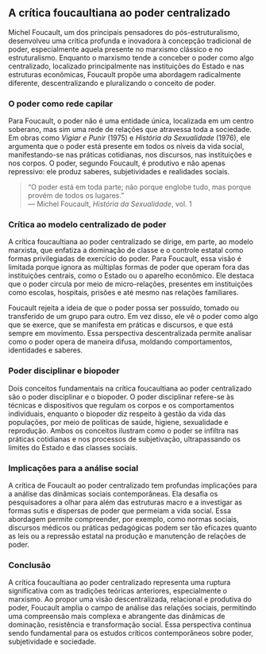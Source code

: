 
## A crítica foucaultiana ao poder centralizado

Michel Foucault, um dos principais pensadores do pós-estruturalismo, desenvolveu uma crítica profunda e inovadora à concepção tradicional de poder, especialmente aquela presente no marxismo clássico e no estruturalismo. Enquanto o marxismo tende a conceber o poder como algo centralizado, localizado principalmente nas instituições do Estado e nas estruturas econômicas, Foucault propõe uma abordagem radicalmente diferente, descentralizando e pluralizando o conceito de poder.

### O poder como rede capilar

Para Foucault, o poder não é uma entidade única, localizada em um centro soberano, mas sim uma rede de relações que atravessa toda a sociedade. Em obras como *Vigiar e Punir* (1975) e *História da Sexualidade* (1976), ele argumenta que o poder está presente em todos os níveis da vida social, manifestando-se nas práticas cotidianas, nos discursos, nas instituições e nos corpos. O poder, segundo Foucault, é produtivo e não apenas repressivo: ele produz saberes, subjetividades e realidades sociais.

> “O poder está em toda parte; não porque englobe tudo, mas porque provém de todos os lugares.”  
> — Michel Foucault, *História da Sexualidade*, vol. 1

### Crítica ao modelo centralizado de poder

A crítica foucaultiana ao poder centralizado se dirige, em parte, ao modelo marxista, que enfatiza a dominação de classe e o controle estatal como formas privilegiadas de exercício do poder. Para Foucault, essa visão é limitada porque ignora as múltiplas formas de poder que operam fora das instituições centrais, como o Estado ou o aparelho econômico. Ele destaca que o poder circula por meio de micro-relações, presentes em instituições como escolas, hospitais, prisões e até mesmo nas relações familiares.

Foucault rejeita a ideia de que o poder possa ser possuído, tomado ou transferido de um grupo para outro. Em vez disso, ele vê o poder como algo que se exerce, que se manifesta em práticas e discursos, e que está sempre em movimento. Essa perspectiva descentralizada permite analisar como o poder opera de maneira difusa, moldando comportamentos, identidades e saberes.

### Poder disciplinar e biopoder

Dois conceitos fundamentais na crítica foucaultiana ao poder centralizado são o poder disciplinar e o biopoder. O poder disciplinar refere-se às técnicas e dispositivos que regulam os corpos e os comportamentos individuais, enquanto o biopoder diz respeito à gestão da vida das populações, por meio de políticas de saúde, higiene, sexualidade e reprodução. Ambos os conceitos ilustram como o poder se infiltra nas práticas cotidianas e nos processos de subjetivação, ultrapassando os limites do Estado e das classes sociais.

### Implicações para a análise social

A crítica de Foucault ao poder centralizado tem profundas implicações para a análise das dinâmicas sociais contemporâneas. Ela desafia os pesquisadores a olhar para além das estruturas macro e a investigar as formas sutis e dispersas de poder que permeiam a vida social. Essa abordagem permite compreender, por exemplo, como normas sociais, discursos médicos ou práticas pedagógicas podem ser tão eficazes quanto as leis ou a repressão estatal na produção e manutenção de relações de poder.

### Conclusão

A crítica foucaultiana ao poder centralizado representa uma ruptura significativa com as tradições teóricas anteriores, especialmente o marxismo. Ao propor uma visão descentralizada, relacional e produtiva do poder, Foucault amplia o campo de análise das relações sociais, permitindo uma compreensão mais complexa e abrangente das dinâmicas de dominação, resistência e transformação social. Essa perspectiva continua sendo fundamental para os estudos críticos contemporâneos sobre poder, subjetividade e sociedade.
```
